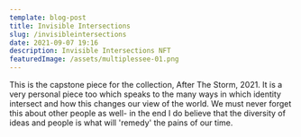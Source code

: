 ```yaml
---
template: blog-post
title: Invisible Intersections
slug: /invisibleintersections
date: 2021-09-07 19:16
description: Invisible Intersections NFT
featuredImage: /assets/multiplessee-01.png
---
```

This is the capstone piece for the collection, After The Storm, 2021. It is a very personal piece too which speaks to the many ways in which identity intersect and how this changes our view of the world. We must never forget this about other people as well- in the end I do believe that the diversity of ideas and people is what will 'remedy' the pains of our time.